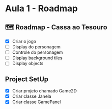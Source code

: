 # Aula 1 -  Roadmap

## 🗺️ Roadmap - Cassa ao Tesouro

   - [x] Criar o jogo
   - [ ] Display do personagem
   - [ ] Controle do personagem
   - [ ] Display background tiles
   - [ ] Display objects

## Project SetUp

   - [x] Criar projeto chamado Game2D
   - [x] Criar classe Janela
   - [x] Criar classe GamePanel
